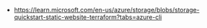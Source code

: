 - https://learn.microsoft.com/en-us/azure/storage/blobs/storage-quickstart-static-website-terraform?tabs=azure-cli